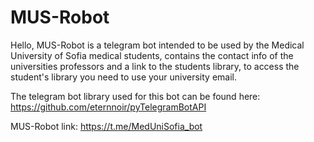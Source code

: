 # MUS-Robot
 Hello, MUS-Robot is a telegram bot intended to be used by the Medical University of Sofia medical students, contains the contact info of the universities professors and a link to the students library, to access the student's library you need to use your university email.

The telegram bot library used for this bot can be found here: https://github.com/eternnoir/pyTelegramBotAPI

MUS-Robot link: https://t.me/MedUniSofia_bot
